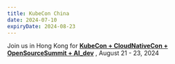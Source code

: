 ```yaml
---
title: KubeCon China
date: 2024-07-10
expiryDate: 2024-08-23
---
```


<i class="fas fa-bullhorn"></i> Join us in Hong Kong for
[**KubeCon + CloudNativeCon + OpenSourceSummit + AI_dev**](/blog/2024/kubecon-china/)
, August 21 - 23, 2024
